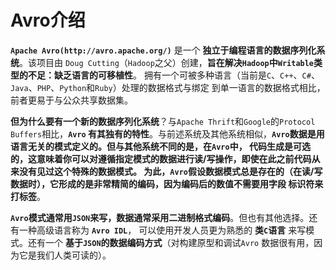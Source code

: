 Avro介绍
=============================================================================
**`Apache Avro(http://avro.apache.org/)`** 是一个 **独立于编程语言的数据序列化系统**。该项目由
`Doug Cutting`（`Hadoop`之父）创建，**旨在解决`Hadoop`中`Writable`类型的不足：缺乏语言的可移植性**。
拥有一个可被多种语言（当前是`C`、`C++`、`C#`、`Java`、`PHP`、`Python`和`Ruby`）处理的数据格式与绑定
到单一语言的数据格式相比，前者更易于与公众共享数据集。

**但为什么要有一个新的数据序列化系统**？与`Apache Thrift`和`Google`的`Protocol Buffers`相比，**`Avro`
有其独有的特性**。与前述系统及其他系统相似，**`Avro`数据是用语言无关的模式定义的。但与其他系统不同的是，在`Avro`中，
代码生成是可选的，这意味着你可以对遵循指定模式的数据进行读/写操作，即使在此之前代码从来没有见过这个特殊的数据模式。
为此，`Avro`假设数据模式总是存在的（在读/写数据时），它形成的是非常精简的编码，因为编码后的数值不需要用字段
标识符来打标签**。

**`Avro`模式通常用`JSON`来写，数据通常采用二进制格式编码**。但也有其他选择。还有一种高级语言称为 **`Avro IDL`**，
可以使用开发人员更为熟悉的 **类`C`语言** 来写模式。还有一个 **基于`JSON`的数据编码方式**（对构建原型和调试`Avro`
数据很有用，因为它是我们人类可读的）。


